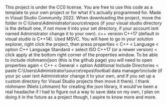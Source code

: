 This project is under the CC0 license.
You are free to use this code as a template to your own project or for what it's actually programmed for.
Made in Visual Studio Community 2022.
When downloading the project, move the folder in C:\Users\Administrator\source\repos (if your visual studio directory is the default one, if not move it into your set directory, if your account isnt named Administrator change it to your own).
c++ version C++17 (default in visual studio is C++14).
Used MSVC.
You will have to go in your solution explorer, right click the project, then press properties < C++ < Language < option C++ Language Standard < select ISO C++17 (or a newer version) < click apply at the bottom right corner of the properties window.
To be able to include nlohmann/json (this is the github page) you will need to open properties again < C++ < General < option Additional Include Directories < paste C:\Users\Administrator\source\repos\football data manager\include (if your pc user isnt Administrator change it to your own, and if you set up a custom directory for Visual Studio projects then move it there).
I thank nlohmann (Niels Lohmann) for creating the json library, it would've been a real headache if I had to figure out a way to save data on my own, I plan on doing it in the future as a project though, I aspire to know more and more.
